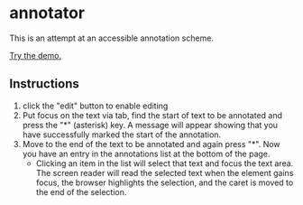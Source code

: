 # annotator

This is an attempt at an accessible annotation scheme.

[Try the demo.](https://RichCaloggero.github.io/annotator/annotator.html)

## Instructions

1. click the "edit" button to enable editing
2. Put focus on the text via tab, find the start of text to be annotated and press the "*" (asterisk) key. A message will appear showing that you have successfully marked the start of the annotation.
3. Move to the end of the text to be annotated and again press "*".  Now you have an entry in the annotations list at the bottom of the page.  
	- Clicking an item in the list will select that text and focus the text area.  The screen reader will read the selected text when the element gains focus, the browser highlights the selection, and the caret is moved to the end of the selection.



